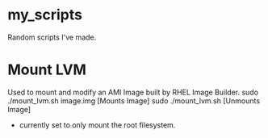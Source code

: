 # my_scripts
Random scripts I've made.

# Mount LVM
Used to mount and modify an AMI Image built by RHEL Image Builder.
sudo ./mount_lvm.sh image.img [Mounts Image]
sudo ./mount_lvm.sh [Unmounts Image]
- currently set to only mount the root filesystem.